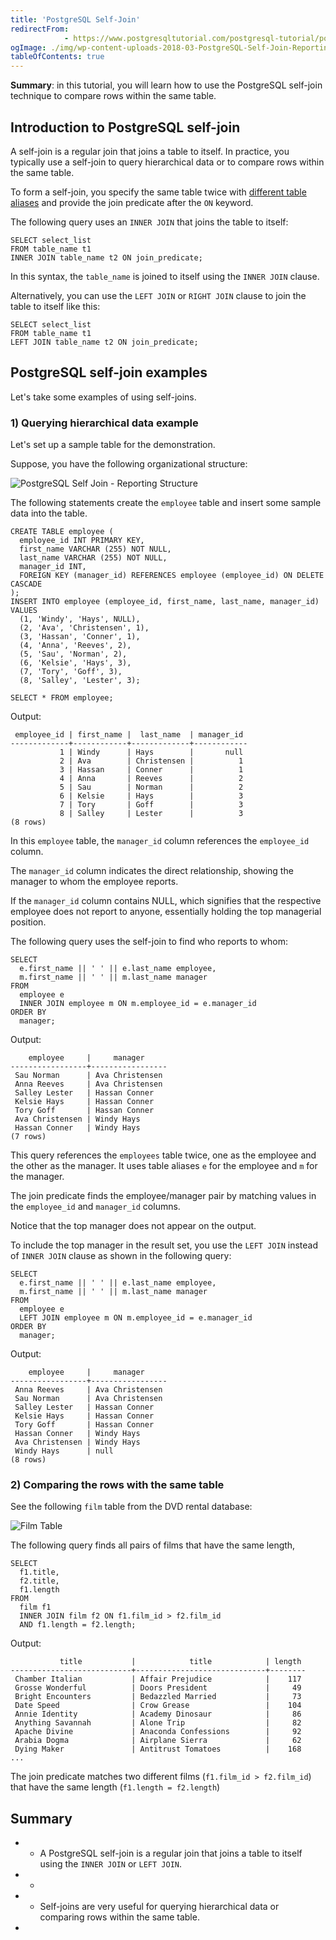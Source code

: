 ```yaml
---
title: 'PostgreSQL Self-Join'
redirectFrom: 
            - https://www.postgresqltutorial.com/postgresql-tutorial/postgresql-self-join/
ogImage: ./img/wp-content-uploads-2018-03-PostgreSQL-Self-Join-Reporting-Structure.png
tableOfContents: true
---
```


**Summary**: in this tutorial, you will learn how to use the PostgreSQL self-join technique to compare rows within the same table.



## Introduction to PostgreSQL self-join



A self-join is a regular join that joins a table to itself. In practice, you typically use a self-join to query hierarchical data or to compare rows within the same table.



To form a self-join, you specify the same table twice with [different table aliases](https://www.postgresqltutorial.com/postgresql-tutorial/postgresql-alias/) and provide the join predicate after the `ON` keyword.



The following query uses an `INNER JOIN` that joins the table to itself:



```
SELECT select_list
FROM table_name t1
INNER JOIN table_name t2 ON join_predicate;
```



In this syntax, the `table_name` is joined to itself using the `INNER JOIN` clause.



Alternatively, you can use the `LEFT JOIN` or `RIGHT JOIN` clause to join the table to itself like this:



```
SELECT select_list
FROM table_name t1
LEFT JOIN table_name t2 ON join_predicate;
```



## PostgreSQL self-join examples



Let's take some examples of using self-joins.



### 1) Querying hierarchical data example



Let's set up a sample table for the demonstration.



Suppose, you have the following organizational structure:



![PostgreSQL Self Join - Reporting Structure](./img/wp-content-uploads-2018-03-PostgreSQL-Self-Join-Reporting-Structure.png)



The following statements create the `employee` table and insert some sample data into the table.



```
CREATE TABLE employee (
  employee_id INT PRIMARY KEY,
  first_name VARCHAR (255) NOT NULL,
  last_name VARCHAR (255) NOT NULL,
  manager_id INT,
  FOREIGN KEY (manager_id) REFERENCES employee (employee_id) ON DELETE CASCADE
);
INSERT INTO employee (employee_id, first_name, last_name, manager_id)
VALUES
  (1, 'Windy', 'Hays', NULL),
  (2, 'Ava', 'Christensen', 1),
  (3, 'Hassan', 'Conner', 1),
  (4, 'Anna', 'Reeves', 2),
  (5, 'Sau', 'Norman', 2),
  (6, 'Kelsie', 'Hays', 3),
  (7, 'Tory', 'Goff', 3),
  (8, 'Salley', 'Lester', 3);

SELECT * FROM employee;
```



Output:



```
 employee_id | first_name |  last_name  | manager_id
-------------+------------+-------------+------------
           1 | Windy      | Hays        |       null
           2 | Ava        | Christensen |          1
           3 | Hassan     | Conner      |          1
           4 | Anna       | Reeves      |          2
           5 | Sau        | Norman      |          2
           6 | Kelsie     | Hays        |          3
           7 | Tory       | Goff        |          3
           8 | Salley     | Lester      |          3
(8 rows)
```



In this `employee` table, the `manager_id` column references the `employee_id` column.



The `manager_id` column indicates the direct relationship, showing the manager to whom the employee reports.



If the `manager_id` column contains NULL, which signifies that the respective employee does not report to anyone, essentially holding the top managerial position.



The following query uses the self-join to find who reports to whom:



```
SELECT
  e.first_name || ' ' || e.last_name employee,
  m.first_name || ' ' || m.last_name manager
FROM
  employee e
  INNER JOIN employee m ON m.employee_id = e.manager_id
ORDER BY
  manager;
```



Output:



```
    employee     |     manager
-----------------+-----------------
 Sau Norman      | Ava Christensen
 Anna Reeves     | Ava Christensen
 Salley Lester   | Hassan Conner
 Kelsie Hays     | Hassan Conner
 Tory Goff       | Hassan Conner
 Ava Christensen | Windy Hays
 Hassan Conner   | Windy Hays
(7 rows)
```



This query references the `employees` table twice, one as the employee and the other as the manager. It uses table aliases `e` for the employee and `m` for the manager.



The join predicate finds the employee/manager pair by matching values in the `employee_id` and `manager_id` columns.



Notice that the top manager does not appear on the output.



To include the top manager in the result set, you use the `LEFT JOIN` instead of `INNER JOIN` clause as shown in the following query:



```
SELECT
  e.first_name || ' ' || e.last_name employee,
  m.first_name || ' ' || m.last_name manager
FROM
  employee e
  LEFT JOIN employee m ON m.employee_id = e.manager_id
ORDER BY
  manager;
```



Output:



```
    employee     |     manager
-----------------+-----------------
 Anna Reeves     | Ava Christensen
 Sau Norman      | Ava Christensen
 Salley Lester   | Hassan Conner
 Kelsie Hays     | Hassan Conner
 Tory Goff       | Hassan Conner
 Hassan Conner   | Windy Hays
 Ava Christensen | Windy Hays
 Windy Hays      | null
(8 rows)
```



### 2) Comparing the rows with the same table



See the following `film` table from the DVD rental database:



![Film Table](./img/wp-content-uploads-2018-03-film_table.png)



The following query finds all pairs of films that have the same length,



```
SELECT
  f1.title,
  f2.title,
  f1.length
FROM
  film f1
  INNER JOIN film f2 ON f1.film_id > f2.film_id
  AND f1.length = f2.length;
```



Output:



```
           title           |            title            | length
---------------------------+-----------------------------+--------
 Chamber Italian           | Affair Prejudice            |    117
 Grosse Wonderful          | Doors President             |     49
 Bright Encounters         | Bedazzled Married           |     73
 Date Speed                | Crow Grease                 |    104
 Annie Identity            | Academy Dinosaur            |     86
 Anything Savannah         | Alone Trip                  |     82
 Apache Divine             | Anaconda Confessions        |     92
 Arabia Dogma              | Airplane Sierra             |     62
 Dying Maker               | Antitrust Tomatoes          |    168
...
```



The join predicate matches two different films (`f1.film_id > f2.film_id`) that have the same length (`f1.length = f2.length`)



## Summary



- - A PostgreSQL self-join is a regular join that joins a table to itself using the `INNER JOIN` or `LEFT JOIN`.
- -
- - Self-joins are very useful for querying hierarchical data or comparing rows within the same table.
- 
